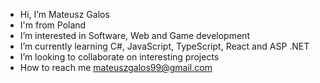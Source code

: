 - Hi, I’m Mateusz Galos
- I'm from Poland
- I’m interested in Software, Web and Game development
- I’m currently learning C#, JavaScript, TypeScript, React and ASP .NET
- I’m looking to collaborate on interesting projects
- How to reach me mateuszgalos99@gmail.com

<!---
MatGalos/MatGalos is a ✨ special ✨ repository because its `README.md` (this file) appears on your GitHub profile.
You can click the Preview link to take a look at your changes.
--->
